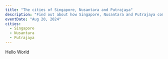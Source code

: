 ```yaml
---
title: "The cities of Singapore, Nusantara and Putrajaya"
description: "Find out about how Singapore, Nusantara and Putrajaya come together as one."
eventDate: "Aug 20, 2024"
cities:
  - Singapore
  - Nusantara
  - Putrajaya
---
```


Hello World
